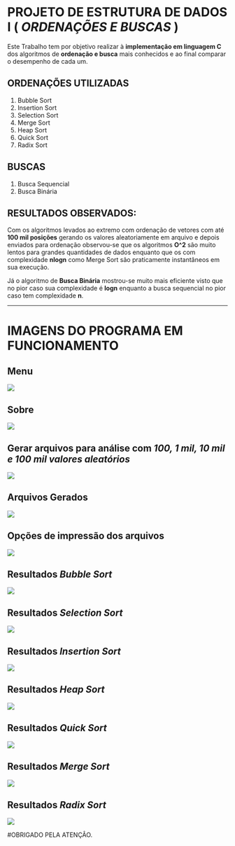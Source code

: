 # PROJETO DE ESTRUTURA DE DADOS I ( _ORDENAÇÕES E BUSCAS_ )

Este Trabalho tem por objetivo realizar à <b>implementação em linguagem C</b> dos algoritmos de <b>ordenação e busca</b> mais conhecidos e ao final comparar o desempenho de cada um.

## ORDENAÇÕES UTILIZADAS
1. Bubble Sort
1. Insertion Sort
1. Selection Sort
1. Merge Sort
1. Heap Sort
1. Quick Sort
1. Radix Sort

## BUSCAS
1) Busca Sequencial
2) Busca Binária


## RESULTADOS OBSERVADOS:

Com os algoritmos levados ao extremo com ordenação de vetores com até **100 mil posições** gerando os valores aleatoriamente em arquivo e depois enviados para ordenação observou-se que os algoritmos **O^2** são muito lentos para grandes quantidades de dados enquanto que os com complexidade **nlogn** como Merge Sort são praticamente instantâneos em sua execução.

Já o algoritmo de **Busca Binária** mostrou-se muito mais eficiente visto que no pior caso sua complexidade é **logn** enquanto a busca sequencial no pior caso tem complexidade **n**.

---

# IMAGENS DO PROGRAMA EM FUNCIONAMENTO
  ## Menu
![](Imagens_markdown/menu.png)

  ## Sobre
![](Imagens_markdown/sobre.png)

  ## Gerar arquivos para análise com _100, 1 mil, 10 mil e 100 mil valores aleatórios_
![](Imagens_markdown/gerar_arquivos.png)

  ## Arquivos Gerados
![](Imagens_markdown/arquivos_gerados.png)

  ## Opções de impressão dos arquivos
![](Imagens_markdown/imprimir_os_dados_dos_arquivos_tres_modos.png)

  ## Resultados _Bubble Sort_
![](Imagens_markdown/resultados_bubble_sort.png)

  ## Resultados _Selection Sort_
![](Imagens_markdown/resultados_selection_sort.png)

  ## Resultados _Insertion Sort_
![](Imagens_markdown/resultados_insertion_sort.png)

  ## Resultados _Heap Sort_
![](Imagens_markdown/resultados_heapsort.png)

  ## Resultados _Quick Sort_
![](Imagens_markdown/resultados_quicksort.png)

  ## Resultados _Merge Sort_
![](Imagens_markdown/resultados_mergesort.png)

  ## Resultados _Radix Sort_
![](Imagens_markdown/resultados_radix_sort.png)

#OBRIGADO PELA ATENÇÂO.
